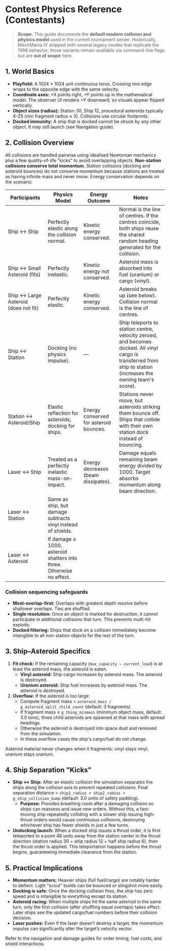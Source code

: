 # Contest Physics Reference (Contestants)

> **Scope.** This guide documents the **default modern collision and physics model** used in the current tournament server. Historically, MechMania IV shipped with several legacy modes that replicate the 1998 behavior; those variants remain available via command-line flags but are **out of scope** here.

## 1. World Basics
- **Playfield:** A 1024 × 1024 unit continuous torus. Crossing one edge wraps to the opposite edge with the same velocity.
- **Coordinate axes:** +X points right, +Y points up in the mathematical model. The observer UI renders +Y downward, so visuals appear flipped vertically.
- **Object sizes (radius):** Station 30, Ship 12, procedural asteroids typically 4–25 (min fragment radius ≈ 3). Collisions use circular footprints.
- **Docked immunity:** A ship that is docked cannot be struck by any other object. It may still launch (see Navigation guide).

## 2. Collision Overview
All collisions are handled pairwise using idealised Newtonian mechanics plus a few quality-of-life "kicks" to avoid overlapping objects. **Non-station collisions conserve total momentum.** Station collisions (docking and asteroid bounces) do not conserve momentum because stations are treated as having infinite mass and never move. Energy conservation depends on the scenario:

| Participants | Physics Model | Energy Outcome | Notes |
| --- | --- | --- | --- |
| Ship ↔ Ship | Perfectly elastic along the collision normal. | Kinetic energy conserved. | Normal is the line of centres. If the centres coincide, both ships reuse the shared random heading generated for the collision. |
| Ship ↔ Small Asteroid (fits) | Perfectly inelastic. | Kinetic energy not conserved. | Asteroid mass is absorbed into fuel (uranium) or cargo (vinyl). |
| Ship ↔ Large Asteroid (does not fit) | Perfectly elastic. | Kinetic energy conserved. | Asteroid breaks up (see below). Collision normal is the line of centres. |
| Ship ↔ Station | Docking (no physics impulse). | — | Ship teleports to station centre, velocity zeroed, and becomes docked. All vinyl cargo is transferred from ship to station (increases the owning team's score). |
| Station ↔ Asteroid/Ship | Elastic reflection for asteroids; docking for ships. | Energy conserved for asteroid bounces. | Stations never move, but asteroids striking them bounce off. Ships that collide with their own station dock instead of bouncing. |
| Laser ↔ Ship | Treated as a perfectly inelastic mass-on-impact. | Energy decreases (beam dissipates). | Damage equals remaining beam energy divided by 1000. Target absorbs momentum along beam direction. |
| Laser ↔ Station | Same as ship, but damage subtracts vinyl instead of shields. |
| Laser ↔ Asteroid | If damage ≥ 1000, asteroid shatters into three. Otherwise no effect. |

### Collision sequencing safeguards
- **Most-overlap-first:** Overlaps with greatest depth resolve before shallower overlaps. Ties are shuffled.
- **Single resolution:** Once an object is marked for destruction, it cannot participate in additional collisions that turn. This prevents multi-hit exploits.
- **Docked filtering:** Ships that dock on a collision immediately become intangible to all non-station objects for the rest of the turn.

## 3. Ship–Asteroid Specifics
1. **Fit check:** If the remaining capacity (`max_capacity − current_load`) is at least the asteroid mass, the asteroid is eaten.
   - **Vinyl asteroid:** Ship cargo increases by asteroid mass. The asteroid is destroyed.
   - **Uranium asteroid:** Ship fuel increases by asteroid mass. The asteroid is destroyed.
2. **Overflow:** If the asteroid is too large:
   - Compute fragment mass = `asteroid_mass / g_asteroid_split_child_count` (default: 3 fragments)
   - If fragment mass ≥ `g_thing_minmass` (minimum object mass, default: 3.0 tons), three child asteroids are spawned at that mass with spread headings.
   - Otherwise the asteroid is destroyed into space dust and removed from the simulation.
   - In these overflow cases the ship's cargo/fuel do not change.

Asteroid material never changes when it fragments: vinyl stays vinyl, uranium stays uranium.

## 4. Ship Separation "Kicks"
- **Ship ↔ Ship:** After an elastic collision the simulation separates the ships along the collision axis to prevent repeated collisions. Final separation distance = `ship1_radius + ship2_radius + g_ship_collision_bump` (default: 3.0 units of safety padding).
  - **Purpose:** Provides breathing room after a damaging collision so ships can reassess and issue new orders. Without this, a fast-moving ship repeatedly colliding with a slower ship issuing high-thrust orders would cause continuous collisions, destroying whichever ship has fewer shields in just a few turns.
- **Undocking launch:** When a docked ship issues a thrust order, it is first teleported to a point 48 units away from the station center in the thrust direction (station radius 30 + ship radius 12 + half ship radius 6), then the thrust order is applied. This teleportation happens before the thrust begins, guaranteeing immediate clearance from the station.

## 5. Practical Implications
- **Momentum matters:** Heavier ships (full fuel/cargo) are notably harder to deflect. Light “scout” builds can be bounced or slingshot more easily.
- **Docking is safe:** Once the docking collision fires, the ship has zero speed and is intangible to everything except its station.
- **Asteroid racing:** When multiple ships hit the same asteroid in the same turn, only the first collision (after shuffling equal overlaps) takes effect. Later ships see the updated cargo/fuel numbers before their collision decision.
- **Laser pushes:** Even if the laser doesn’t destroy a target, the momentum impulse can significantly alter the target’s velocity vector.

Refer to the navigation and damage guides for order timing, fuel costs, and shield interactions.
